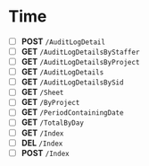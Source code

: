 # Time
- [ ] **POST** `/AuditLogDetail`
- [ ] **GET** `/AuditLogDetailsByStaffer`
- [ ] **GET** `/AuditLogDetailsByProject`
- [ ] **GET** `/AuditLogDetails`
- [ ] **GET** `/AuditLogDetailsBySid`
- [ ] **GET** `/Sheet`
- [ ] **GET** `/ByProject`
- [ ] **GET** `/PeriodContainingDate`
- [ ] **GET** `/TotalByDay`
- [ ] **GET** `/Index`
- [ ] **DEL** `/Index`
- [ ] **POST** `/Index`